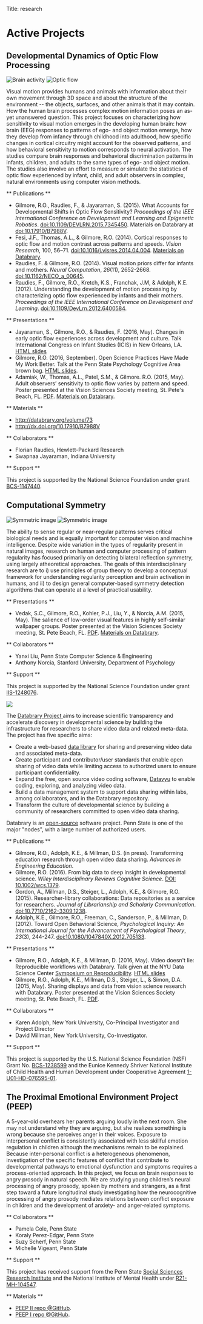 Title: research

# Active Projects

## Developmental Dynamics of Optic Flow Processing

![Brain activity]({filename}/images/fesi-2014.jpg) ![Optic flow]({filename}/images/optic-flow.jpg)

Visual motion provides humans and animals with information about their own movement through 3D space and about the structure of the environment -- the objects, surfaces, and other animals that it may contain. How the human brain processes complex motion information poses an as-yet unanswered question. This project focuses on characterizing how sensitivity to visual motion emerges in the developing human brain: how brain (EEG) responses to patterns of ego- and object motion emerge, how they develop from infancy through childhood into adulthood, how specific changes in cortical circuitry might account for the observed patterns, and how behavioral sensitivity to motion corresponds to neural activation. The studies compare brain responses and behavioral discrimination patterns in infants, children, and adults to the same types of ego- and object motion. The studies also involve an effort to measure or simulate the statistics of optic flow experienced by infant, child, and adult observers in complex, natural environments using computer vision methods.

** Publications **

- Gilmore, R.O., Raudies, F., & Jayaraman, S. (2015). What Accounts for Developmental Shifts in Optic Flow Sensitivity? *Proceedings of the IEEE International Conference on Development and Learning and Epigenetic Robotics*. [doi:10.1109/DEVLRN.2015.7345450](http:/doi.org/10.1109/DEVLRN.2015.7345450). Materials on Databrary at [doi:10.17910/B7988V](http://dx.doi.org/10.17910/B7988V).
- Fesi, J.F., Thomas, A.L., & Gilmore, R.O. (2014). Cortical responses to optic flow and motion contrast across patterns and speeds. *Vision Research*, 100, 56–71. [doi:10.1016/j.visres.2014.04.004](http://dx.doi.org/10.1016/j.visres.2014.04.004). [Materials on Databrary](https://databrary.org/volume/49).
- Raudies, F. & Gilmore, R.O. (2014). Visual motion priors differ for
infants and mothers. *Neural Computation*, *26*(11), 2652-2668. [doi:10.1162/NECO\_a\_00645](http://dx.doi.org/10.1162/NECO\_a\_00645).
- Raudies, F., Gilmore, R.O., Kretch, K.S., Franchak, J.M, & Adolph, K.E. (2012). Understanding the development of motion processing by characterizing optic flow experienced by infants and their mothers. *Proceedings of the IEEE International Conference on Development and Learning*. [doi:10.1109/DevLrn.2012.6400584](http://dx.doi.org/10.1109/DevLrn.2012.6400584).

** Presentations **

- Jayaraman, S., Gilmore, R.O., & Raudies, F. (2016, May). Changes in early optic flow experiences across development and culture. Talk International Congress on Infant Studies (ICIS) in New Orleans, LA. [HTML slides](https://rawgit.com/gilmore-lab/ICIS-2016-New-Orleans/master/jayaraman-gilmore-raudies-ICIS-2016.html)
- Gilmore, R.O. (2016, September). Open Science Practices Have Made My Work Better. Talk at the Penn State Psychology Cognitive Area brown bag. [HTML slides](https://cdn.rawgit.com/psu-psychology/cognitive/master/brown-bag/2015-09-09-gilmore/cog-bbag-2015-09-09.html#1).
- Adamiak, W., Thomas, A.L., Patel, S.M., & Gilmore. R.O. (2015, May). Adult observers’ sensitivity to optic flow varies by pattern and speed. Poster presented at the Vision Sciences Society meeting, St. Pete's Beach, FL. [PDF](../pdfs/adamiak-etal-vss-2015.pdf). [Materials on Databrary](http://databrary.org/volume/73).

** Materials **

- <http://databrary.org/volume/73>
- <http://dx.doi.org/10.17910/B7988V>

** Collaborators **

- Florian Raudies, Hewlett-Packard Research
- Swapnaa Jayaraman, Indiana University

** Support **

This project is supported by the National Science Foundation under grant [BCS-1147440](http://www.nsf.gov/awardsearch/showAward?AWD_ID=1147440).

## Computational Symmetry

![Symmetric image]({filename}/images/symmetry-sample-1.png) ![Symmetric image]({filename}/images/symmetry-sample-2.png)

The ability to sense regular or near-regular patterns serves critical biological needs and is equally important for computer vision and machine intelligence. Despite wide variation in the types of regularity present in natural images, research on human and computer processing of pattern regularity has focused primarily on detecting bilateral reflection symmetry, using largely atheoretical approaches. The goals of this interdisciplinary research are to i) use principles of group theory to develop a conceptual framework for understanding regularity perception and brain activation in humans, and ii) to design general computer-based symmetry detection algorithms that can operate at a level of practical usability.

** Presentations **

- Vedak, S.C., Gilmore, R.O., Kohler, P.J., Liu, Y., & Norcia, A.M. (2015, May). The salience of low-order visual features in highly self-similar wallpaper groups. Poster presented at the Vision Sciences Society meeting, St. Pete Beach, FL. [PDF](../pdfs/vedak-etal-vss-2015.pdf). [Materials on Databrary](http://databrary.org/volume/77).

** Collaborators **

- Yanxi Liu, Penn State Computer Science & Engineering
- Anthony Norcia, Stanford University, Department of Psychology

** Support **

This project is supported by the National Science Foundation under grant [IIS-1248076](http://www.nsf.gov/awardsearch/showAward?AWD_ID=1248076).

<img src="http://databrary.org/theme/img/logo/databrary.png">

The [Databrary Project ](http://databrary.org) aims to increase scientific transparency and accelerate discovery in developmental science by building the infrastructure for researchers to share video data and related meta-data. The project has five specific aims:

- Create a web-based [data library](http://databrary.org) for sharing and preserving video data and associated meta-data.
- Create participant and contributor/user standards that enable open sharing of video data while limiting access to authorized users to ensure participant confidentiality.
- Expand the free, open source video coding software, [Datavyu](http://datavyu.org) to enable coding, exploring, and analyzing video data.
- Build a data management system to support data sharing within labs, among collaborators, and in the Databrary repository.
- Transform the culture of developmental science by building a community of researchers committed to open video data sharing.

Databrary is an [open-source](http://github.com/databrary) software project. Penn State is one of the major "nodes", with a large number of authorized users.

** Publications **

- Gilmore, R.O., Adolph, K.E., & Millman, D.S. (in press). Transforming education research through open video data sharing. *Advances in Engineering Education*.
- Gilmore, R.O. (2016). From big data to deep insight in developmental science. *Wiley Interdisciplinary Reviews Cognitive Science*. [DOI: 10.1002/wcs.1379](http://doi.org/10.1001/wcs.1379).
- Gordon, A., Millman, D.S., Steiger, L., Adolph, K.E., & Gilmore, R.O. (2015). Researcher-library collaborations: Data repositories as a service for researchers. *Journal of Librarianship and Scholarly Communication*. [doi:10.7710/2162-3309.1238](http://dx.doi.org/10.7710/2162-3309.1238).
- Adolph, K.E., Gilmore, R.O., Freeman, C., Sanderson, P., & Millman, D. (2012). Toward Open Behavioral Science, *Psychological Inquiry: An International Journal for the Advancement of Psychological Theory*, *23*(3), 244-247. [doi:10.1080/1047840X.2012.705133](http://dx.doi.org/10.1080/1047840X.2012.705133).

** Presentations **

- Gilmore, R.O., Adolph, K.E., & Millman, D. (2016, May). Video doesn't lie: Reproducible workflows with Databrary. Talk given at the NYU Data Science Center [Symposium on Reproducibility](https://reproduciblescience.org/nyu/events/reproducibility-symposium-2016/schedule/). [HTML slides](https://rawgit.com/databrary/presentations/master/nyu-data-science-reproducibility-16/be-bold.html#1)
- Gilmore, R.O., Adolph, K.E., Millman, D.S., Steiger, L., & Simon, D.A. (2015, May). Sharing displays and data from vision science research with Databrary. Poster presented at the Vision Sciences Society meeting, St. Pete Beach, FL. [PDF](../pdfs/gilmore-etal-vss-2015.pdf).

** Collaborators **

- Karen Adolph, New York University, Co-Principal Investigator and Project Director
- David Millman, New York University, Co-Investigator.

** Support **

This project is supported by the U.S. National Science Foundation (NSF) Grant No. [BCS-1238599](http://www.nsf.gov/awardsearch/showAward?AWD_ID=1238599) and the Eunice Kennedy Shriver National Institute of Child Health and Human Development under Cooperative Agreement [1-U01-HD-076595-01](http://projectreporter.nih.gov/project_info_description.cfm?aid=8531595&amp;icde=15908155&amp;ddparam=&amp;ddvalue=&amp;ddsub=&amp;cr=1&amp;csb=default&amp;cs=ASC).

## The Proximal Emotional Environment Project (PEEP)

A 5-year-old overhears her parents arguing loudly in the next room. She may not understand why they are arguing, but she realizes something is wrong because she perceives anger in their voices. Exposure to interpersonal conflict is consistently associated with less skillful emotion regulation in children although the mechanisms remain to be explained. Because inter-personal conflict is a heterogeneous phenomenon, investigation of the specific features of conflict that contribute to developmental pathways to emotional dysfunction and symptoms requires a process-oriented approach. In this project, we focus on brain responses to angry prosody in natural speech. We are studying young children’s neural processing of angry prosody, spoken by mothers and strangers, as a first step toward a future longitudinal study investigating how the neurocognitive processing of angry prosody mediates relations between conflict exposure in children and the development of anxiety- and anger-related symptoms.

** Collaborators **

- Pamela Cole, Penn State
- Koraly Perez-Edgar, Penn State
- Suzy Scherf, Penn State
- Michelle Vigeant, Penn State

** Support **

This project has received support from the Penn State [Social Sciences Research Institute](http://ssri.psu.edu) and the National Institute of Mental Health under [R21-MH-104547](http://projectreporter.nih.gov/project_info_description.cfm?aid=8891792&icde=26075719&ddparam=&ddvalue=&ddsub=&cr=2&csb=default&cs=ASC).

** Materials **

- [PEEP II repo @GitHub](https://github.com/gilmore-lab/peep-II).
- [PEEP I repo @GitHub](https://github.com/gilmore-lab/PEEP-I).
